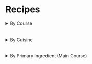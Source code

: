 # Recipes

<details>
    <summary>
        By Course
    </summary>

## Breakfast

- [Kale Smoothie](Breakfast/kale_smoothie.md)
- [Tumeric Carrot Smoothie](Breakfast/tumeric_carrot_smoothie.md)

## Condiments

- [Perserved Lemons](Condiments/preserved_lemons.md)
- [Mtsvane Ajika](Condiments/mtsvane_ajika.md)

## Main Course

- [Borscht](Main_Course/borscht.md)
- [Katami Sokoti](Main_Course/katami_sokoti.md)
- [Kebabi](Main_Course/kebabi.md)
- [Mac and Cheese](Main_Course/mac_and_cheese.md)
- [Moroccan Beef Stew](Main_Course/moroccan_beef_stew.md)
- [Mushroom Chashushuli](Main_Course/mushroom_chashushuli.md)
- [Oraguli Masharapit](Main_Course/oraguli_masharapit.md)

## Side Dishes

- [Mtsvane Lobios Salata](Side_Dish/mtsvane_lobios_salata.md)
- [Zizeli Bulgaruli Zizakis Salata](Side_Dish/ziteli_bulgaruli_zizakis_salata.md)

</details>
<br /><br />
<details>
    <summary>
        By Cuisine
    </summary>

## American

- [Kale Smoothie](Breakfast/kale_smoothie.md)
- [Mac and Cheese](Main_Course/mac_and_cheese.md)
- [Perserved Lemons](Condiments/preserved_lemons.md)
- [Tumeric Carrot Smoothie](Breakfast/tumeric_carrot_smoothie.md)

## Georgian

- [Borscht](Main_Course/borscht.md)
- [Katami Sokoti](Main_Course/katami_sokoti.md)
- [Kebabi](Main_Course/kebabi.md)
- [Mtsvane Ajika](Condiments/mtsvane_ajika.md)
- [Mtsvane Lobios Salata](Side_Dish/mtsvane_lobios_salata.md)
- [Mushroom Chashushuli](Main_Course/mushroom_chashushuli.md)
- [Oraguli Masharapit](Main_Course/oraguli_masharapit.md)
- [Zizeli Bulgaruli Zizakis Salata](Side_Dish/ziteli_bulgaruli_zizakis_salata.md)

## North African

- [Moroccan Beef Stew](Main_Course/moroccan_beef_stew.md)

</details>
<br /><br />
<details>
    <summary>
        By Primary Ingredient (Main Course)
    </summary>

## Beef

- [Moroccan Beef Stew](Main_Course/moroccan_beef_stew.md)

## Chicken

- [Katami Sokoti](Main_Course/katami_sokoti.md)

## Fish

- [Oraguli Masharapit](Main_Course/oraguli_masharapit.md)

## Lamb

- [Kebabi](Main_Course/kebabi.md)

## Vegitarian

- [Borscht](Main_Course/borscht.md)
- [Mac and Cheese](Main_Course/mac_and_cheese.md)
- [Mushroom Chashushuli](Main_Course/mushroom_chashushuli.md)

</details>
